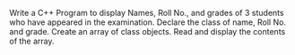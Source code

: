 
Write a C++ Program to display Names, Roll No., and grades of 3 students who have appeared  in the examination. Declare the class of name, Roll No. and grade. Create an array of class  objects. Read and display the contents of the array. 
